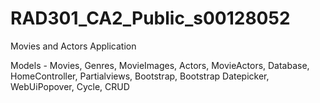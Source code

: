 RAD301_CA2_Public_s00128052
===========================

Movies and Actors Application

Models - Movies, Genres, MovieImages, Actors, MovieActors,
Database,
HomeController,
Partialviews, 
Bootstrap,
Bootstrap Datepicker,
WebUiPopover,
Cycle,
CRUD
